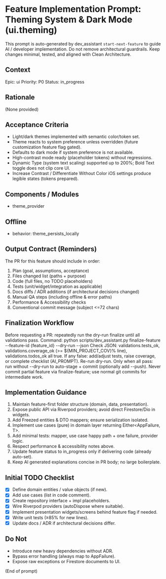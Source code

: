 # Feature Implementation Prompt: Theming System & Dark Mode (ui.theming)

This prompt is auto-generated by dev_assistant `start-next-feature` to guide AI / developer implementation.
Do not remove architectural guardrails. Keep changes minimal, tested, and aligned with Clean Architecture.

## Context
Epic: ui
Priority: P0  Status: in_progress

## Rationale
(None provided)

## Acceptance Criteria
- Light/dark themes implemented with semantic color/token set.
- Theme reacts to system preference unless overridden (future customization feature flag gated).
- Defaults to dark mode if system preference is not available.
- High-contrast mode ready (placeholder tokens) without regressions.
- Dynamic Type (system text scaling) supported up to 200%; Bold Text toggle does not clip core UI.
- Increase Contrast / Differentiate Without Color iOS settings produce legible states (tokens prepared).

## Components / Modules
- theme_provider

## Offline
- behavior: theme_persists_locally

## Output Contract (Reminders)
The PR for this feature should include in order:
1. Plan (goal, assumptions, acceptance)
2. Files changed list (paths + purpose)
3. Code (full files, no TODO placeholders)
4. Tests (unit/widget/integration as applicable)
5. Docs diffs / ADR additions (if architectural decisions changed)
6. Manual QA steps (including offline & error paths)
7. Performance & Accessibility checks
8. Conventional commit message (subject <=72 chars)

## Finalization Workflow
Before requesting a PR: repeatedly run the dry-run finalize until all validations pass.
Command: python scripts/dev_assistant.py finalize-feature --feature-id {feature_id} --dry-run --json
Check JSON: validations.tests_ok, validations.coverage_ok (>= ${MIN_PROJECT_COV}% line), validations.todos_ok all true.
If any false: add/adjust tests, raise coverage, or complete checklist (AI_PROMPT). Re-run dry-run.
Only when all pass: run without --dry-run to auto-stage + commit (optionally add --push).
Never commit partial feature via finalize-feature; use normal git commits for intermediate work.

## Implementation Guidance
1. Maintain feature-first folder structure (domain, data, presentation).
2. Expose public API via Riverpod providers; avoid direct Firestore/Dio in widgets.
3. Add Freezed entities & DTO mappers; ensure serialization isolated.
4. Implement use cases (pure) in domain layer returning Either<AppFailure, T>.
5. Add minimal tests: mapper, use case happy path + one failure, provider logic.
6. Respect performance & accessibility notes above.
7. Update feature status to in_progress only if delivering code (already auto-set).
8. Keep AI generated explanations concise in PR body; no large boilerplate.

## Initial TODO Checklist
- [x] Define domain entities / value objects (if new).
- [x] Add use cases (list in code comment).
- [x] Create repository interface + impl placeholders.
- [x] Wire Riverpod providers (autoDispose where suitable).
- [x] Implement presentation widgets/screens behind feature flag if needed.
- [x] Write unit tests (≥85% for new lines).
- [x] Update docs / ADR if architectural decisions differ.

## Do Not
- Introduce new heavy dependencies without ADR.
- Bypass error handling (always map to AppFailure).
- Expose raw exceptions or Firestore documents to UI.

(End of prompt)
